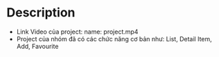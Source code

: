 # Description

- Link Video của project:
  name: project.mp4
- Project của nhóm đã có các chức năng cơ bản như: List, Detail Item, Add, Favourite
